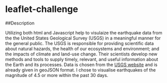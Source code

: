 # leaflet-challenge

##Description

Utilizing both html and Javascript help to visulaize the earthquake data from the the United States Geological Survey (USGS) in a meaningful manner for the general public. The USGS is responsible for providing scientific data about natural hazards, the health of our ecosystems and environment; and the impacts of climate and land-use change. Their scientists develop new methods and tools to supply timely, relevant, and useful information about the Earth and its processes. Data is chosen from the [USGS website](https://earthquake.usgs.gov/earthquakes/feed/v1.0/geojson.php) and is already given in geoJSON format. I chose to visualise earthquakes of the magnitude of 4.5 or more within the past 30 days.
